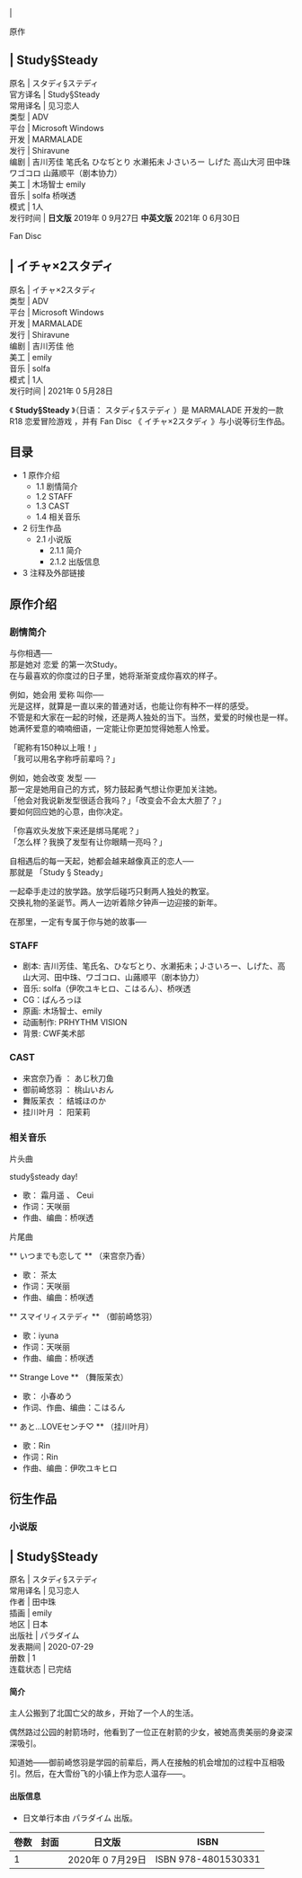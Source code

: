 |

原作

|  Study§Steady  
---  
原名  |  スタディ§ステディ   
官方译名  |  Study§Steady   
常用译名  |  见习恋人   
类型  |  ADV   
平台  |  Microsoft Windows   
开发  |  MARMALADE   
发行  |  Shiravune   
编剧  |  吉川芳佳  笔氏名  ひなぢとり  水濑拓未  J·さいろー  しげた  高山大河  田中珠  ワゴコロ  山蕗顺平（剧本协力）   
美工  |  木场智士  emily   
音乐  |  solfa  桥咲透   
模式  |  1人   
发行时间  |  **日文版** 2019年  0  9月27日  **中英文版** 2021年  0  6月30日   
  
Fan Disc

|  イチャ×2スタディ  
---  
原名  |  イチャ×2スタディ   
类型  |  ADV   
平台  |  Microsoft Windows   
开发  |  MARMALADE   
发行  |  Shiravune   
编剧  |  吉川芳佳  他   
美工  |  emily   
音乐  |  solfa   
模式  |  1人   
发行时间  |  2021年  0  5月28日   
  
《 **Study§Steady** 》（日语：  スタディ§ステディ  ）是  MARMALADE  开发的一款  R18  恋爱冒险游戏  ，并有
Fan Disc  《  イチャ×2スタディ  》与小说等衍生作品。

##  目录

  * 1  原作介绍 
    * 1.1  剧情简介 
    * 1.2  STAFF 
    * 1.3  CAST 
    * 1.4  相关音乐 
  * 2  衍生作品 
    * 2.1  小说版 
      * 2.1.1  简介 
      * 2.1.2  出版信息 
  * 3  注释及外部链接 

##  原作介绍

###  剧情简介

与你相遇──  
那是她对  恋爱  的第一次Study。  
在与最喜欢的你度过的日子里，她将渐渐变成你喜欢的样子。  
  
例如，她会用  爱称  叫你──  
光是这样，就算是一直以来的普通对话，也能让你有种不一样的感受。  
不管是和大家在一起的时候，还是两人独处的当下。当然，爱爱的时候也是一样。  
她满怀爱意的喃喃细语，一定能让你更加觉得她惹人怜爱。  
  
「昵称有150种以上哦！」  
「我可以用名字称呼前辈吗？」  
  
例如，她会改变  发型  ──  
那一定是她用自己的方式，努力鼓起勇气想让你更加关注她。  
「他会对我说新发型很适合我吗？」「改变会不会太大胆了？」  
要如何回应她的心意，由你决定。  
  
「你喜欢头发放下来还是绑马尾呢？」  
「怎么样？我换了发型有让你眼睛一亮吗？」  
  
自相遇后的每一天起，她都会越来越像真正的恋人──  
那就是  「Study § Steady」  
  
一起牵手走过的放学路。放学后碰巧只剩两人独处的教室。  
交换礼物的圣诞节。两人一边听着除夕钟声一边迎接的新年。  
  
在那里，一定有专属于你与她的故事──

###  STAFF

  * 剧本: 吉川芳佳、笔氏名、ひなぢとり、水濑拓未；J·さいろー、しげた、高山大河、田中珠、ワゴコロ、山蕗顺平（剧本协力） 
  * 音乐: solfa（伊吹ユキヒロ、こはるん）、桥咲透 
  * CG：ばんろっほ 
  * 原画: 木场智士、emily 
  * 动画制作: PRHYTHM VISION 
  * 背景: CWF美术部 

###  CAST

  * 来宫奈乃香  ：  あじ秋刀鱼 
  * 御前崎悠羽  ：  桃山いおん 
  * 舞阪茉衣  ：  结城ほのか 
  * 挂川叶月  ：  阳茉莉 

###  相关音乐

片头曲

study§steady day!

  * 歌：  霜月遥  、  Ceui 
  * 作词：天咲丽 
  * 作曲、编曲：桥咲透 

片尾曲

** いつまでも恋して  ** （来宫奈乃香）

  * 歌：  茶太 
  * 作词：天咲丽 
  * 作曲、编曲：桥咲透 

** スマイリィステディ  ** （御前崎悠羽）

  * 歌：iyuna 
  * 作词：天咲丽 
  * 作曲、编曲：桥咲透 

** Strange Love  ** （舞阪茉衣）

  * 歌：  小春めう 
  * 作词、作曲、编曲：こはるん 

** あと…LOVEセンチ♡  ** （挂川叶月）

  * 歌：Rin 
  * 作词：Rin 
  * 作曲、编曲：伊吹ユキヒロ 

##  衍生作品

###  小说版

|  **Study§Steady**  
---  
原名  |  スタディ§ステディ   
常用译名  |  见习恋人   
作者  |  田中珠   
插画  |  emily   
地区  |  日本   
出版社  |  パラダイム   
发表期间  |  2020-07-29   
册数  |  1   
连载状态  |  已完结   
  
####  简介

主人公搬到了北国亡父的故乡，开始了一个人的生活。

偶然路过公园的射箭场时，他看到了一位正在射箭的少女，被她高贵美丽的身姿深深吸引。

知道她——御前崎悠羽是学园的前辈后，两人在接触的机会增加的过程中互相吸引。然后，在大雪纷飞的小镇上作为恋人温存——。

####  出版信息

  * 日文单行本由  パラダイム  出版。 

|  卷数  |  封面  |  日文版  |  ISBN   
---|---|---|---  
1  |  |  2020年  0  7月29日  |  ISBN 978-4801530331   
  